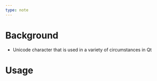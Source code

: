 ```yaml
---
type: note
---
```

# Background
- Unicode character that is used in a variety of circumstances in Qt

# Usage